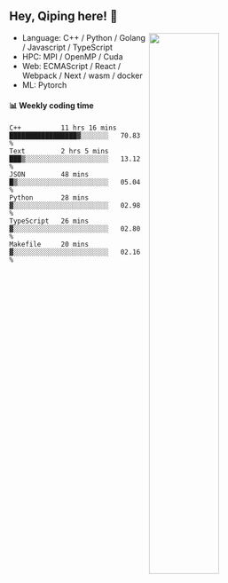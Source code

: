 

## Hey, Qiping here! :wave:

[<img align="right" width="50%" src="https://github-readme-stats.vercel.app/api?username=ppppqp&theme=dark&show_icons=true">](https://metrics.lecoq.io/ppppqp?template=classic)



-   Language: C++ / Python / Golang / Javascript / TypeScript
-   HPC: MPI / OpenMP / Cuda
-   Web: ECMAScript / React / Webpack / Next / wasm / docker
-   ML: Pytorch



#### :bar_chart: Weekly coding time

<!--START_SECTION:waka-->

```text
C++          11 hrs 16 mins  █████████████████▓░░░░░░░   70.83 %
Text         2 hrs 5 mins    ███▒░░░░░░░░░░░░░░░░░░░░░   13.12 %
JSON         48 mins         █▒░░░░░░░░░░░░░░░░░░░░░░░   05.04 %
Python       28 mins         ▓░░░░░░░░░░░░░░░░░░░░░░░░   02.98 %
TypeScript   26 mins         ▓░░░░░░░░░░░░░░░░░░░░░░░░   02.80 %
Makefile     20 mins         ▓░░░░░░░░░░░░░░░░░░░░░░░░   02.16 %
```

<!--END_SECTION:waka-->
